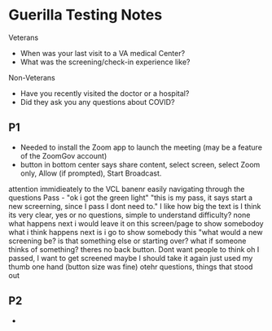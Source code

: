 # Guerilla Testing Notes


Veterans
- When was your last visit to a VA medical Center?
- What was the screening/check-in experience like?

Non-Veterans
- Have you recently visited the doctor or a hospital?
- Did they ask you any questions about COVID?


## P1 
- Needed to install the Zoom app to launch the meeting (may be a feature of the ZoomGov account)
- button in bottom center says share content, select screen, select Zoom only, Allow (if prompted), Start Broadcast.

attention immidieately to the VCL banenr
easily navigating through the questions
Pass - "ok i got the green light"
"this is my pass, it says start a new screerning, since I pass I dont need to."
I like how big the text is
I think its very clear, yes or no questions, simple to understand
difficulty? none
what happens next
i would leave it on this screen/page to show somebodoy
what i think happens next is i go to show somebody this
"what would a new screening be? is that something else or starting over?
what if someone thinks of something? theres no back button.
Dont want people to think oh I passed, I want to get screened maybe I should take it again
just used my thumb one hand (button size was fine)
otehr questions, things that stood out

## P2
- 


